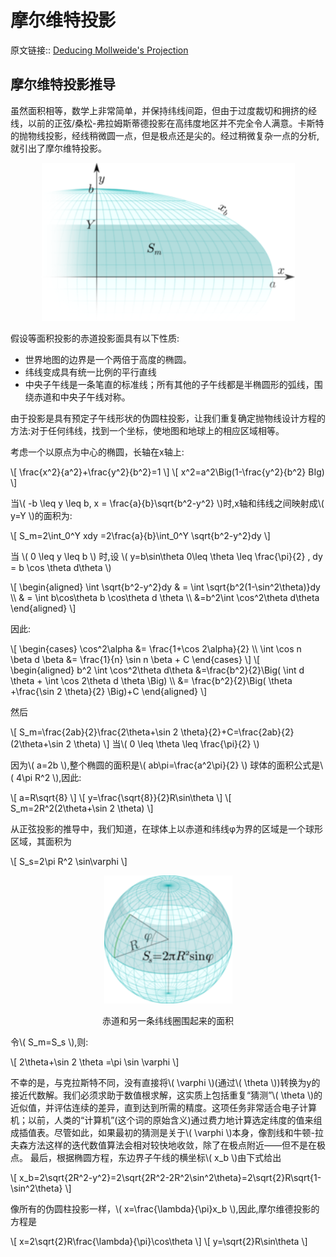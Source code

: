 # 摩尔维特投影
原文链接:: [Deducing Mollweide's Projection](https://web.archive.org/web/20180630041402/http://progonos.com/furuti/MapProj/Normal/CartHow/HowMoll/howMoll.html)

## 摩尔维特投影推导

虽然面积相等，数学上非常简单，并保持纬线间距，但由于过度裁切和拥挤的经线，以前的正弦/桑松-弗拉姆斯蒂德投影在高纬度地区并不完全令人满意。卡斯特的抛物线投影，经线稍微圆一点，但是极点还是尖的。经过稍微复杂一点的分析,就引出了摩尔维特投影。

<div align="center"><img src="./asserts/image_1623587264731_0.png"/></div>

假设等面积投影的赤道投影面具有以下性质:
  * 世界地图的边界是一个两倍于高度的椭圆。
  * 纬线变成具有统一比例的平行直线
  * 中央子午线是一条笔直的标准线；所有其他的子午线都是半椭圆形的弧线，围绕赤道和中央子午线对称。

由于投影是具有预定子午线形状的伪圆柱投影，让我们重复确定抛物线设计方程的方法:对于任何纬线，找到一个坐标，使地图和地球上的相应区域相等。

考虑一个以原点为中心的椭圆，长轴在x轴上:

  \\[ \frac{x^2}{a^2}+\frac{y^2}{b^2}=1 \\]
  \\[ x^2=a^2\Big(1-\frac{y^2}{b^2} BIg) \\]

当\\( -b \leq y \leq b, x = \frac{a}{b}\sqrt{b^2-y^2} \\)时,x轴和纬线之间映射成\\( y=Y \\)的面积为:

  \\[ S_m=2\int_0^Y xdy =2\frac{a}{b}\int_0^Y \sqrt{b^2-y^2}dy \\]

当 \\( 0 \leq y \leq b  \\) 时,设 \\( y=b\sin\theta 0\leq \theta \leq \frac{\pi}{2} , dy = b \cos \theta d\theta \\)

  \\[ \begin{aligned}
  \int \sqrt{b^2-y^2}dy & = \int \sqrt{b^2(1-\sin^2\theta)}dy \\\\
  & = \int b\cos\theta b \cos\theta d \theta \\\\
  &=b^2\int \cos^2\theta d\theta
  \end{aligned} \\]

因此:

  \\[ \begin{cases}
  \cos^2\alpha &= \frac{1+\cos 2\alpha}{2} \\\\
  \int \cos n \beta d \beta &= \frac{1}{n} \sin n \beta + C
  \end{cases} \\]
  \\[ \begin{aligned}
  b^2 \int \cos^2\theta d\theta &=\frac{b^2}{2}\Big( \int d \theta + \int \cos 2\theta d \theta \Big) \\\\
  &= \frac{b^2}{2}\Big( \theta +\frac{\sin 2 \theta}{2} \Big)+C
  \end{aligned} \\]

然后

  \\[ S_m=\frac{2ab}{2}\frac{2\theta+\sin 2 \theta}{2}+C=\frac{2ab}{2}(2\theta+\sin 2 \theta) \\]
当\\( 0 \leq \theta \leq \frac{\pi}{2} \\)

因为\\( a=2b \\),整个椭圆的面积是\\( ab\pi=\frac{a^2\pi}{2} \\)
球体的面积公式是\\( 4\pi R^2 \\),因此:

  \\[ a=R\sqrt{8} \\]
  \\[ y=\frac{\sqrt{8}}{2}R\sin\theta \\]
  \\[ S_m=2R^2(2\theta+\sin 2 \theta) \\]

从正弦投影的推导中，我们知道，在球体上以赤道和纬线φ为界的区域是一个球形区域，其面积为

  \\[ S_s=2\pi R^2 \sin\varphi \\]

<div align="center"><img src="./asserts/image_1623589324617_0.png"/></div> 
<center><p>赤道和另一条纬线圈围起来的面积</p></center>

令\\( S_m=S_s \\),则:

  \\[ 2\theta+\sin 2 \theta =\pi \sin \varphi \\]

不幸的是，与克拉斯特不同，没有直接将\\( \varphi \\)(通过\\( \theta \\))转换为y的接近代数解。我们必须求助于数值根求解，这实质上包括重复“猜测”\\( \theta \\)的近似值，并评估连续的差异，直到达到所需的精度。这项任务非常适合电子计算机；以前，人类的“计算机”(这个词的原始含义)通过费力地计算选定纬度的值来组成插值表。尽管如此，如果最初的猜测是关于\\( \varphi \\)本身，像割线和牛顿-拉夫森方法这样的迭代数值算法会相对较快地收敛，除了在极点附近——但不是在极点。
最后，根据椭圆方程，东边界子午线的横坐标\\( x_b \\)由下式给出

  \\[ x_b=2\sqrt{2R^2-y^2}=2\sqrt{2R^2-2R^2\sin^2\theta}=2\sqrt{2}R\sqrt{1-\sin^2\theta} \\]

像所有的伪圆柱投影一样，\\( x=\frac{\lambda}{\pi}x_b \\),因此,摩尔维德投影的方程是

  \\[ x=2\sqrt{2}R\frac{\lambda}{\pi}\cos\theta \\]
  \\[ y=\sqrt{2}R\sin\theta \\]